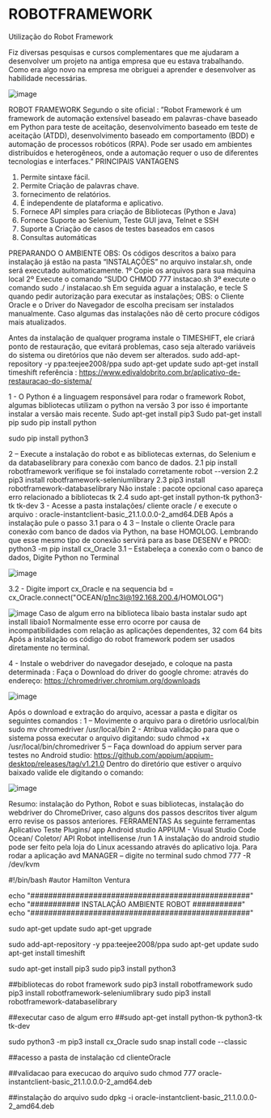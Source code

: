 # ROBOTFRAMEWORK
Utilização do Robot Framework  

Fiz diversas pesquisas e cursos complementares que me ajudaram a desenvolver um projeto na antiga empresa que eu estava trabalhando. Como era algo novo na empresa me obriguei a aprender e desenvolver as habilidade necessárias.

![image](https://user-images.githubusercontent.com/16406050/147835594-db26d48b-43ea-4125-8831-f24d5c3c07d8.png)


ROBOT FRAMEWORK
Segundo o site oficial : ”Robot Framework é um framework de automação extensível
baseado em palavras-chave baseado em Python para teste de aceitação, desenvolvimento
baseado em teste de aceitação (ATDD), desenvolvimento baseado em comportamento (BDD) e
automação de processos robóticos (RPA). Pode ser usado em ambientes distribuídos e
heterogêneos, onde a automação requer o uso de diferentes tecnologias e interfaces.”
PRINCIPAIS VANTAGENS
1. Permite sintaxe fácil.
2. Permite Criação de palavras chave.
3. fornecimento de relatórios.
4. É independente de plataforma e aplicativo.
5. Fornece API simples para criação de Bibliotecas (Python e Java)
6. Fornece Suporte ao Selenium, Teste GUI java, Telnet e SSH
7. Suporte a Criação de casos de testes baseados em casos
8. Consultas automáticas


PREPARANDO O AMBIENTE
OBS: Os códigos descritos a baixo para instalação já estão na pasta “INSTALAÇÕES” no
arquivo instalar.sh, onde será executado auitomaticamente.
1º Copie os arquivos para sua máquina local
2º Execute o comando “SUDO CHMOD 777 instacao.sh
3º execute o comando sudo ./ instalacao.sh
Em seguida aguar a instalação, e tecle S quando pedir autorização para executar as
instalações;
OBS: o Cliente Oracle e o Driver do Navegador de escolha precisam ser instalados
manualmente. Caso algumas das instalações não dê certo procure códigos mais
atualizados.

Antes da instalação de qualquer programa instale o TIMESHIFT, ele criará ponto de restauração,
que evitará problemas, caso seja alterado variáveis do sistema ou diretórios que não devem ser
alterados.
sudo add-apt-repository -y ppa:teejee2008/ppa
sudo apt-get update
sudo apt-get install timeshift
referência :
https://www.edivaldobrito.com.br/aplicativo-de-restauracao-do-sistema/

1 - O Python é a linguagem responsável para rodar o framework Robot, algumas bibliotecas
utilizam o python na versão 3 por isso é importante instalar a versão mais recente.
Sudo apt-get install pip3
Sudo pat-get install pip
sudo pip install python

sudo pip install python3

2 – Execute a instalação do robot e as bibliotecas externas, do Selenium e da
databaselibrary para conexão com banco de dados.
2.1 pip install robotframework
verifique se foi instalado corretamente robot --version
2.2 pip3 install robotframework-seleniumlibrary
2.3 pip3 install robotframework-databaselibrary
Não instale : pacote opcional caso apareça erro relacionado a bibliotecas tk
2.4 sudo apt-get install python-tk python3-tk tk-dev
3 - Acesse a pasta instalações/ cliente oracle /
e execute o arquivo : oracle-instantclient-basic_21.1.0.0.0-2_amd64.DEB
Após a instalação pule o passo 3.1 para o 4
3 – Instale o cliente Oracle para conexão com banco de dados via Python, na base
HOMOLOG. Lembrando que esse mesmo tipo de conexão servirá para as base DESENV e
PROD:
python3 -m pip install cx_Oracle
3.1 – Estabeleça a conexão com o banco de dados, Digite Python no Terminal

![image](https://user-images.githubusercontent.com/16406050/147835609-62b5af8c-d2e1-4dc4-84c7-5397a07f5dfe.png)

3.2 - Digite import cx_Oracle e na sequencia
bd = cx_Oracle.connect("OCEAN/p1nc3l@192.168.200.4/HOMOLOG")

![image](https://user-images.githubusercontent.com/16406050/147835613-7240bc71-854a-480e-911c-a86637159a44.png)
Caso de algum erro na biblioteca libaio basta instalar sudo apt install libaio1
Normalmente esse erro ocorre por causa de incompatibilidades com relação as aplicações dependentes, 32 com 64 bits
Após a instalação os código do robot framework podem ser usados diretamente no terminal.

4 - Instale o webdriver do navegador desejado, e coloque na pasta determinada :
Faça o Download do driver do google chrome: através do endereço:
https://chromedriver.chromium.org/downloads

![image](https://user-images.githubusercontent.com/16406050/147835626-c564ad8c-52ee-4e02-bc41-03f3e8ee0cc6.png)


Após o download e extração do arquivo, acessar a pasta e digitar os seguintes
comandos :
1 – Movimente o arquivo para o diretório usrlocal/bin
sudo mv chromedriver /usr/local/bin
2 - Atribua validação para que o sistema possa executar o arquivo digitando:
sudo chmod +x /usr/local/bin/chromedriver
5 – Faça download do appium server para testes no Android studio:
https://github.com/appium/appium-desktop/releases/tag/v1.21.0
Dentro do diretório que estiver o arquivo baixado valide ele digitando o comando:


![image](https://user-images.githubusercontent.com/16406050/147835636-0a43c4ac-108d-4c52-901c-3ab787cf0453.png)

Resumo: instalação do Python, Robot e suas bibliotecas, instalação do webdriver do
ChromeDriver, caso alguns dos passos descritos tiver algum erro revise os passos
anteriores.
FERRAMENTAS
As seguinte ferramentas
Aplicativo Teste Plugins/ app
Android studio APPIUM -
Visual Studio Code Ocean/ Coletor/ API Robot intellisense /run
1 A instalação do android studio pode ser feito pela loja do Linux acessando através do
aplicativo loja.
Para rodar a aplicação avd MANAGER – digite no terminal
sudo chmod 777 -R /dev/kvm



#!/bin/bash
#autor Hamilton Ventura

echo "#################################################"
echo "########### INSTALAÇÃO AMBIENTE ROBOT ###########"
echo "#################################################"

sudo apt-get update
sudo apt-get upgrade

sudo add-apt-repository -y ppa:teejee2008/ppa
sudo apt-get update
sudo apt-get install timeshift

sudo apt-get install pip3
sudo pip3 install python3

##bibliotecas do robot framework 
sudo pip3 install robotframework
sudo pip3 install robotframework-seleniumlibrary
sudo pip3 install robotframework-databaselibrary

##executar caso de algum erro 
##sudo apt-get install python-tk python3-tk tk-dev

sudo python3 -m pip3 install cx_Oracle
sudo snap install code --classic

##acesso a pasta de instalação 
cd clienteOracle

##validacao para execucao do arquivo 
sudo chmod 777 oracle-instantclient-basic_21.1.0.0.0-2_amd64.deb

##instalação do arquivo 
sudo dpkg -i oracle-instantclient-basic_21.1.0.0.0-2_amd64.deb





